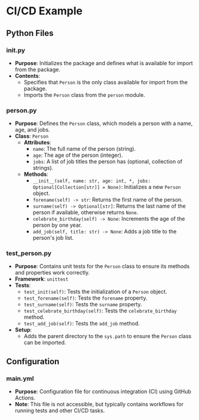 # CI/CD Example

## Python Files

### __init__.py
- **Purpose**: Initializes the package and defines what is available for import from the package.
- **Contents**:
  - Specifies that `Person` is the only class available for import from the package.
  - Imports the `Person` class from the `person` module.

### person.py
- **Purpose**: Defines the `Person` class, which models a person with a name, age, and jobs.
- **Class**: `Person`
  - **Attributes**:
    - `name`: The full name of the person (string).
    - `age`: The age of the person (integer).
    - `jobs`: A list of job titles the person has (optional, collection of strings).
  - **Methods**:
    - `__init__(self, name: str, age: int, *, jobs: Optional[Collection[str]] = None)`: Initializes a new `Person` object.
    - `forename(self) -> str`: Returns the first name of the person.
    - `surname(self) -> Optional[str]`: Returns the last name of the person if available, otherwise returns `None`.
    - `celebrate_birthday(self) -> None`: Increments the age of the person by one year.
    - `add_job(self, title: str) -> None`: Adds a job title to the person's job list.

### test_person.py
- **Purpose**: Contains unit tests for the `Person` class to ensure its methods and properties work correctly.
- **Framework**: `unittest`
- **Tests**:
  - `test_init(self)`: Tests the initialization of a `Person` object.
  - `test_forename(self)`: Tests the `forename` property.
  - `test_surname(self)`: Tests the `surname` property.
  - `test_celebrate_birthday(self)`: Tests the `celebrate_birthday` method.
  - `test_add_job(self)`: Tests the `add_job` method.
- **Setup**:
  - Adds the parent directory to the `sys.path` to ensure the `Person` class can be imported.

## Configuration

### main.yml
- **Purpose**: Configuration file for continuous integration (CI) using GitHub Actions.
- **Note**: This file is not accessible, but typically contains workflows for running tests and other CI/CD tasks.

